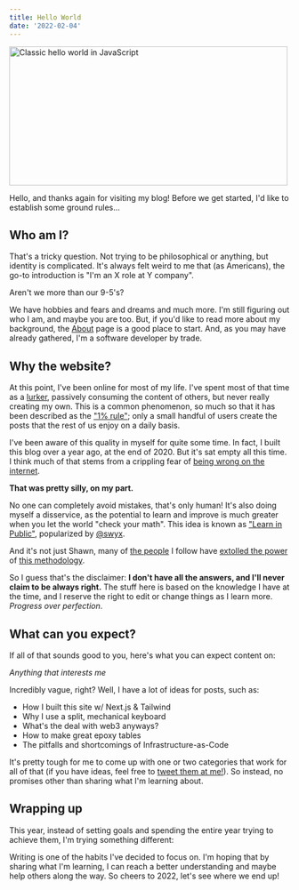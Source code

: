 ```yaml
---
title: Hello World
date: '2022-02-04'
---
```

<script lang="ts">
  import { Tweet } from "sveltekit-embed"
</script>

<img src="/images/hello.png" alt="Classic hello world in JavaScript" width="500" height="250" loading="eager" class="mx-auto">

Hello, and thanks again for visiting my blog! Before we get started, I'd like to establish some ground rules...

## Who am I?

That's a tricky question. Not trying to be philosophical or anything, but identity is complicated. It's always felt weird to me that (as Americans), the go-to introduction is "I'm an X role at Y company".

Aren't we more than our 9-5's?

We have hobbies and fears and dreams and much more. I'm still figuring out who I am, and maybe you are too. But, if you'd like to read more about my background, the [About](/) page is a good place to start. And, as you may have already gathered, I'm a software developer by trade.

## Why the website?

At this point, I've been online for most of my life. I've spent most of that time as a [lurker](https://en.wikipedia.org/wiki/Lurker), passively consuming the content of others, but never really creating my own. This is a common phenomenon, so much so that it has been described as the ["1% rule"](<https://en.wikipedia.org/wiki/1%25_rule_(Internet_culture)>); only a small handful of users create the posts that the rest of us enjoy on a daily basis.

I've been aware of this quality in myself for quite some time. In fact, I built this blog over a year ago, at the end of 2020. But it's sat empty all this time. I think much of that stems from a crippling fear of [being wrong on the internet](https://xkcd.com/386/).

**That was pretty silly, on my part.**

No one can completely avoid mistakes, that's only human! It's also doing myself a disservice, as the potential to learn and improve is much greater when you let the world "check your math". This idea is known as ["Learn in Public"](https://www.swyx.io/learn-in-public/), popularized by [@swyx](https://twitter.com/swyx).

And it's not just Shawn, many of [the people](https://twitter.com/Stammy/status/1393217964841787397) I follow have [extolled the power](https://www.fabrizio.so/notes/grow-on-twitter) of [this methodology](https://twitter.com/SimonHoiberg/status/1452218476807000067).

So I guess that's the disclaimer: **I don't have all the answers, and I'll never claim to be always right.** The stuff here is based on the knowledge I have at the time, and I reserve the right to edit or change things as I learn more. _Progress over perfection_.

## What can you expect?

If all of that sounds good to you, here's what you can expect content on:

_Anything that interests me_

Incredibly vague, right? Well, I have a lot of ideas for posts, such as:

- How I built this site w/ Next.js & Tailwind
- Why I use a split, mechanical keyboard
- What's the deal with web3 anyways?
- How to make great epoxy tables
- The pitfalls and shortcomings of Infrastructure-as-Code

It's pretty tough for me to come up with one or two categories that work for all of that (if you have ideas, feel free to [tweet them at me!](https://twitter.com/maxpetretta)). So instead, no promises other than sharing what I'm learning about.

## Wrapping up

This year, instead of setting goals and spending the entire year trying to achieve them, I'm trying something different:

<Tweet tweetLink="maxpetretta/status/1483882167528669184" />

Writing is one of the habits I've decided to focus on. I'm hoping that by sharing what I'm learning, I can reach a better understanding and maybe help others along the way. So cheers to 2022, let's see where we end up!


